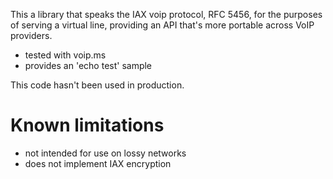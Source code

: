 This a library that speaks the IAX voip protocol, RFC 5456,
for the purposes of serving a virtual line, providing an API that's
more portable across VoIP providers.

* tested with voip.ms
* provides an 'echo test' sample

This code hasn't been used in production.

Known limitations
=================
* not intended for use on lossy networks
* does not implement IAX encryption

